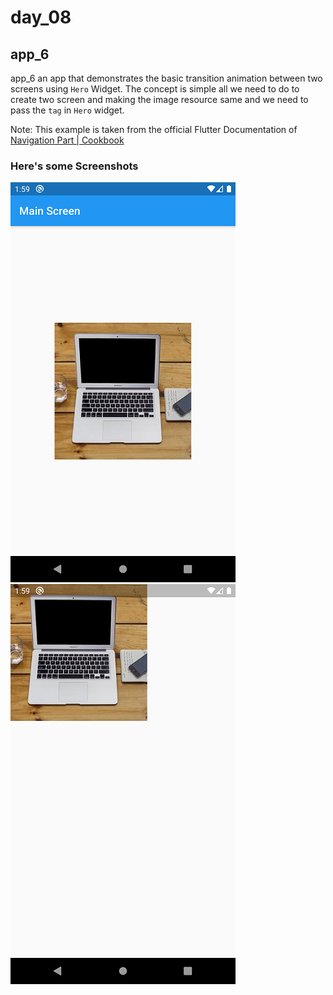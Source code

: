# day_08
## app_6


app_6 an app that demonstrates the basic transition animation between two screens using `Hero` Widget. The concept is simple all we need to do to create two screen and making the image resource same and we need to pass the `tag` in `Hero` widget.

Note: This example is taken from the official Flutter Documentation of [Navigation Part | Cookbook](https://flutter.dev/docs/cookbook/navigation/hero-animations)

### Here's some Screenshots

![Screenshot 1](assets/images/Screenshot_1613248156.png) &nbsp; &nbsp; ![Screenshot 2](assets/images/Screenshot_1613248159.png)